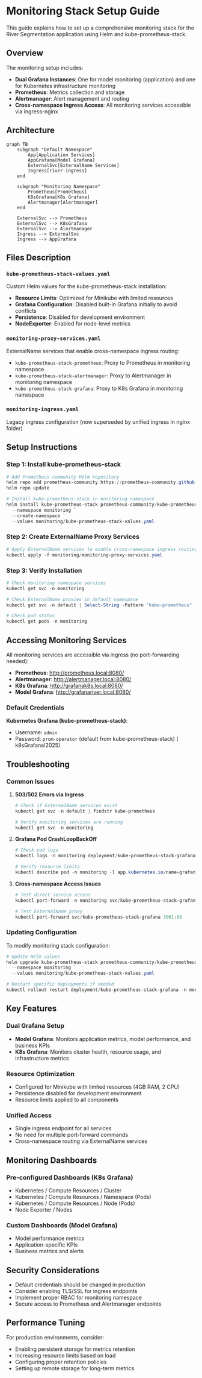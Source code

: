# Monitoring Stack Setup Guide

This guide explains how to set up a comprehensive monitoring stack for the River Segmentation application using Helm and kube-prometheus-stack.

## Overview

The monitoring setup includes:

- **Dual Grafana Instances**: One for model monitoring (application) and one for Kubernetes infrastructure monitoring
- **Prometheus**: Metrics collection and storage
- **Alertmanager**: Alert management and routing
- **Cross-namespace Ingress Access**: All monitoring services accessible via ingress-nginx

## Architecture

```mermaid
graph TB
    subgraph "Default Namespace"
        App[Application Services]
        AppGrafana[Model Grafana]
        ExternalSvc[ExternalName Services]
        Ingress[river-ingress]
    end

    subgraph "Monitoring Namespace"
        Prometheus[Prometheus]
        K8sGrafana[K8s Grafana]
        Alertmanager[Alertmanager]
    end

    ExternalSvc --> Prometheus
    ExternalSvc --> K8sGrafana
    ExternalSvc --> Alertmanager
    Ingress --> ExternalSvc
    Ingress --> AppGrafana
```

## Files Description

### `kube-prometheus-stack-values.yaml`

Custom Helm values for the kube-prometheus-stack installation:

- **Resource Limits**: Optimized for Minikube with limited resources
- **Grafana Configuration**: Disabled built-in Grafana initially to avoid conflicts
- **Persistence**: Disabled for development environment
- **NodeExporter**: Enabled for node-level metrics

### `monitoring-proxy-services.yaml`

ExternalName services that enable cross-namespace ingress routing:

- `kube-prometheus-stack-prometheus`: Proxy to Prometheus in monitoring namespace
- `kube-prometheus-stack-alertmanager`: Proxy to Alertmanager in monitoring namespace
- `kube-prometheus-stack-grafana`: Proxy to K8s Grafana in monitoring namespace

### `monitoring-ingress.yaml`

Legacy ingress configuration (now superseded by unified ingress in nginx folder)

## Setup Instructions

### Step 1: Install kube-prometheus-stack

```powershell
# Add Prometheus community Helm repository
helm repo add prometheus-community https://prometheus-community.github.io/helm-charts
helm repo update

# Install kube-prometheus-stack in monitoring namespace
helm install kube-prometheus-stack prometheus-community/kube-prometheus-stack `
  --namespace monitoring `
  --create-namespace `
  --values monitoring/kube-prometheus-stack-values.yaml
```

### Step 2: Create ExternalName Proxy Services

```powershell
# Apply ExternalName services to enable cross-namespace ingress routing
kubectl apply -f monitoring/monitoring-proxy-services.yaml
```

### Step 3: Verify Installation

```powershell
# Check monitoring namespace services
kubectl get svc -n monitoring

# Check ExternalName proxies in default namespace
kubectl get svc -n default | Select-String -Pattern "kube-prometheus"

# Check pod status
kubectl get pods -n monitoring
```

## Accessing Monitoring Services

All monitoring services are accessible via ingress (no port-forwarding needed):

- **Prometheus**: http://prometheus.local:8080/
- **Alertmanager**: http://alertmanager.local:8080/
- **K8s Grafana**: http://grafanak8s.local:8080/
- **Model Grafana**: http://grafanariver.local:8080/

### Default Credentials

**Kubernetes Grafana (kube-prometheus-stack)**:

- Username: `admin`
- Password: `prom-operator` (default from kube-prometheus-stack) ( k8sGrafana!2025)

## Troubleshooting

### Common Issues

1. **503/502 Errors via Ingress**

   ```powershell
   # Check if ExternalName services exist
   kubectl get svc -n default | findstr kube-prometheus

   # Verify monitoring services are running
   kubectl get svc -n monitoring
   ```

2. **Grafana Pod CrashLoopBackOff**

   ```powershell
   # Check pod logs
   kubectl logs -n monitoring deployment/kube-prometheus-stack-grafana

   # Verify resource limits
   kubectl describe pod -n monitoring -l app.kubernetes.io/name=grafana
   ```

3. **Cross-namespace Access Issues**

   ```powershell
   # Test direct service access
   kubectl port-forward -n monitoring svc/kube-prometheus-stack-grafana 3000:80

   # Test ExternalName proxy
   kubectl port-forward svc/kube-prometheus-stack-grafana 3001:80
   ```

### Updating Configuration

To modify monitoring stack configuration:

```powershell
# Update Helm values
helm upgrade kube-prometheus-stack prometheus-community/kube-prometheus-stack `
  --namespace monitoring `
  --values monitoring/kube-prometheus-stack-values.yaml

# Restart specific deployments if needed
kubectl rollout restart deployment/kube-prometheus-stack-grafana -n monitoring
```

## Key Features

### Dual Grafana Setup

- **Model Grafana**: Monitors application metrics, model performance, and business KPIs
- **K8s Grafana**: Monitors cluster health, resource usage, and infrastructure metrics

### Resource Optimization

- Configured for Minikube with limited resources (4GB RAM, 2 CPU)
- Persistence disabled for development environment
- Resource limits applied to all components

### Unified Access

- Single ingress endpoint for all services
- No need for multiple port-forward commands
- Cross-namespace routing via ExternalName services

## Monitoring Dashboards

### Pre-configured Dashboards (K8s Grafana)

- Kubernetes / Compute Resources / Cluster
- Kubernetes / Compute Resources / Namespace (Pods)
- Kubernetes / Compute Resources / Node (Pods)
- Node Exporter / Nodes

### Custom Dashboards (Model Grafana)

- Model performance metrics
- Application-specific KPIs
- Business metrics and alerts

## Security Considerations

- Default credentials should be changed in production
- Consider enabling TLS/SSL for ingress endpoints
- Implement proper RBAC for monitoring namespace
- Secure access to Prometheus and Alertmanager endpoints

## Performance Tuning

For production environments, consider:

- Enabling persistent storage for metrics retention
- Increasing resource limits based on load
- Configuring proper retention policies
- Setting up remote storage for long-term metrics
